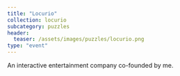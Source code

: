 ```yaml
---
title: "Locurio"
collection: locurio
subcategory: puzzles
header: 
  teaser: /assets/images/puzzles/locurio.png
type: "event"
---
```


An interactive entertainment company co-founded by me.